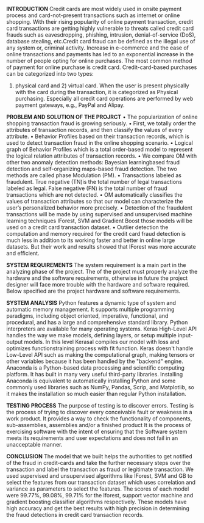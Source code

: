 **INTRODUCTION**
Credit cards are most widely used in onsite payment process and card-not-present transactions such as internet or online shopping. 
With their rising popularity of online payment transaction, credit card transactions are getting highly vulnerable to threats called credit card frauds such as 
eavesdropping, phishing, intrusion, denial-of-service (DoS), database stealing, etc.Credit card fraud can be defined as the illegal use of any system or, criminal activity. 
Increase in e-commerce and the ease of online transactions and payments has led to an exponential increase in the number of people opting for online purchases. 
The most common method of payment for online purchase is credit card. Credit-card-based purchases can be categorized into two types: 
1) physical card and 2) virtual card. When the user is present physically with the card during the transaction, it is categorized as Physical purchasing.
Especially all credit card operations are performed by web payment gateways, e.g., PayPal and Alipay.
   
**PROBLEM AND SOLUTION OF THE PROJRCT**
• The popularization of online shopping transaction fraud is growing seriously.
• First, we totally order the attributes of transaction records, and then classify the
values of every attribute.
• Behavior Profiles based on their transaction records, which is used to detect
transaction fraud in the online shopping scenario.
• Logical graph of Behavior Profiles which is a total order-based model to
represent the logical relation attributes of transaction records.
• We compare OM with other two anomaly detection methods: Bayesian learningbased fraud detection and self-organizing maps-based fraud detection. The two methods
are called phase Modulation (PM).
• Transactions labeled as fraudulent. True negative (TN)is the total number of
legal transactions labeled as legal. False negative (FN) is the total number of fraud
transactions which are not detected.
• OM automatically classifies the values of transaction attributes so that our model
can characterize the user’s personalized behavior more precisely.
• Detection of the fraudulent transactions will be made by using supervised and
unsupervised machine learning techniques IForest, SVM and Gradient Boost those
models will be used on a credit card transaction dataset.
• Outlier detection the computation and memory required for the credit card fraud
detection is much less in addition to its working faster and better in online large datasets.
But their work and results showed that IForest was more accurate and efficient.

**SYSTEM REQUIREMENTS**
The system requirement is a main part in the analyzing phase of the project. The
of the project must properly analyze the hardware and the software requirements,
otherwise in future the project designer will face more trouble with the hardware and
software required. Below specified are the project hardware and software requirements.

**SYSTEM ANALYSIS**
Python features a dynamic type of system and automatic memory management. It
supports multiple programming paradigms, including object oriented, imperative,
functional, and procedural, and has a large and comprehensive standard library. Python
interpreters are available for many operating systems.
Keras High-Level API handles the way we make models, defining layers, or setup
multiple input-output models. In this level Kerasal compiles our model with loss and
optimizes functionstraining process with fit function. Keras doesn't handle Low-Level API
such as making the computational graph, making tensors or other variables because it has
been handled by the "backend" engine.
Anaconda is a Python-based data processing and scientific computing platform.
It has built in many very useful third-party libraries. Installing Anaconda is equivalent
to automatically installing Python and some commonly used libraries such as NumPy,
Pandas, Scrip, and Matplotlib, so it makes the installation so much easier than regular
Python installation.

**TESTING PROCESS**
The purpose of testing is to discover errors. Testing is the process of trying to discover
every conceivable fault or weakness in a work product. It provides a way to check the
functionality of components, sub-assemblies, assemblies and/or a finished product It is the
process of exercising software with the intent of ensuring that the Software system meets
its requirements and user expectations and does not fail in an unacceptable manner.

**CONCLUSION**
The model that we built helps the authorities to get notified of the fraud in credit-cards and
take the further necessary steps over the transaction and label the transaction as fraud or legitimate transaction. 
We used supervised and unsupervised algorithms like IForest, SVM and GB to select the features
from our transaction dataset which uses correlation and variance as parameters to select the features. 
The scores of each model were 99.77%, 99.08%, 99.71% for the Iforest, support vector machine and gradient
boosting classifier algorithms respectively. These models have high accuracy and get the best results with high
precision in determining the fraud detections in credit card transaction records. 

